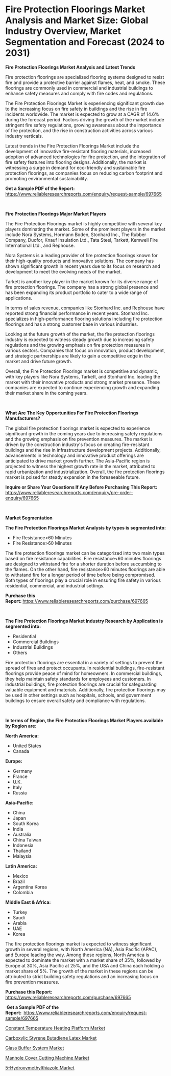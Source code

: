 <p><h1>Fire Protection Floorings Market Analysis and Market Size: Global Industry Overview, Market Segmentation and Forecast (2024 to 2031)</h1></p><p><strong>Fire Protection Floorings Market Analysis and Latest Trends</strong></p>
<p><p>Fire protection floorings are specialized flooring systems designed to resist fire and provide a protective barrier against flames, heat, and smoke. These floorings are commonly used in commercial and industrial buildings to enhance safety measures and comply with fire codes and regulations.</p><p>The Fire Protection Floorings Market is experiencing significant growth due to the increasing focus on fire safety in buildings and the rise in fire incidents worldwide. The market is expected to grow at a CAGR of 14.6% during the forecast period. Factors driving the growth of the market include stringent fire safety regulations, growing awareness about the importance of fire protection, and the rise in construction activities across various industry verticals.</p><p>Latest trends in the Fire Protection Floorings Market include the development of innovative fire-resistant flooring materials, increased adoption of advanced technologies for fire protection, and the integration of fire safety features into flooring designs. Additionally, the market is witnessing a surge in demand for eco-friendly and sustainable fire protection floorings, as companies focus on reducing carbon footprint and promoting environmental sustainability.</p></p>
<p><strong>Get a Sample PDF of the Report:&nbsp;</strong> <a href="https://www.reliableresearchreports.com/enquiry/request-sample/697665">https://www.reliableresearchreports.com/enquiry/request-sample/697665</a></p>
<p>&nbsp;</p>
<p><strong>Fire Protection Floorings Major Market Players</strong></p>
<p><p>The Fire Protection Floorings market is highly competitive with several key players dominating the market. Some of the prominent players in the market include Nora Systems, Hormann Boden, Stonhard Inc., The Rubber Company, Duofor, Knauf Insulation Ltd., Tata Steel, Tarkett, Kemwell Fire International Ltd., and Rephouse.</p><p>Nora Systems is a leading provider of fire protection floorings known for their high-quality products and innovative solutions. The company has shown significant growth in recent years due to its focus on research and development to meet the evolving needs of the market.</p><p>Tarkett is another key player in the market known for its diverse range of fire protection floorings. The company has a strong global presence and has been expanding its product portfolio to cater to a wide range of applications.</p><p>In terms of sales revenue, companies like Stonhard Inc. and Rephouse have reported strong financial performance in recent years. Stonhard Inc. specializes in high-performance flooring solutions including fire protection floorings and has a strong customer base in various industries.</p><p>Looking at the future growth of the market, the fire protection floorings industry is expected to witness steady growth due to increasing safety regulations and the growing emphasis on fire protection measures in various sectors. Companies that focus on innovation, product development, and strategic partnerships are likely to gain a competitive edge in the market and drive future growth.</p><p>Overall, the Fire Protection Floorings market is competitive and dynamic, with key players like Nora Systems, Tarkett, and Stonhard Inc. leading the market with their innovative products and strong market presence. These companies are expected to continue experiencing growth and expanding their market share in the coming years.</p></p>
<p>&nbsp;</p>
<p><strong>What Are The Key Opportunities For Fire Protection Floorings Manufacturers?</strong></p>
<p><p>The global fire protection floorings market is expected to experience significant growth in the coming years due to increasing safety regulations and the growing emphasis on fire prevention measures. The market is driven by the construction industry's focus on creating fire-resistant buildings and the rise in infrastructure development projects. Additionally, advancements in technology and innovative product offerings are anticipated to drive market growth further. The Asia-Pacific region is projected to witness the highest growth rate in the market, attributed to rapid urbanization and industrialization. Overall, the fire protection floorings market is poised for steady expansion in the foreseeable future.</p></p>
<p><strong>Inquire or Share Your Questions If Any Before Purchasing This Report:</strong> <a href="https://www.reliableresearchreports.com/enquiry/pre-order-enquiry/697665">https://www.reliableresearchreports.com/enquiry/pre-order-enquiry/697665</a></p>
<p>&nbsp;</p>
<p><strong>Market Segmentation</strong></p>
<p><strong>The Fire Protection Floorings Market Analysis by types is segmented into:</strong></p>
<p><ul><li>Fire Resistance<60 Minutes</li><li>Fire Resistance>60 Minutes</li></ul></p>
<p><p>The fire protection floorings market can be categorized into two main types based on fire resistance capabilities. Fire resistance<60 minutes floorings are designed to withstand fire for a shorter duration before succumbing to the flames. On the other hand, fire resistance>60 minutes floorings are able to withstand fire for a longer period of time before being compromised. Both types of floorings play a crucial role in ensuring fire safety in various residential, commercial, and industrial settings.</p></p>
<p><strong>Purchase this Report:&nbsp;</strong><a href="https://www.reliableresearchreports.com/purchase/697665">https://www.reliableresearchreports.com/purchase/697665</a></p>
<p>&nbsp;</p>
<p><strong>The Fire Protection Floorings Market Industry Research by Application is segmented into:</strong></p>
<p><ul><li>Residential</li><li>Commercial Buildings</li><li>Industrial Buildings</li><li>Others</li></ul></p>
<p><p>Fire protection floorings are essential in a variety of settings to prevent the spread of fires and protect occupants. In residential buildings, fire-resistant floorings provide peace of mind for homeowners. In commercial buildings, they help maintain safety standards for employees and customers. In industrial buildings, fire protection floorings are crucial for safeguarding valuable equipment and materials. Additionally, fire protection floorings may be used in other settings such as hospitals, schools, and government buildings to ensure overall safety and compliance with regulations.</p></p>
<p>&nbsp;</p>
<p><strong>In terms of Region, the Fire Protection Floorings Market Players available by Region are:</strong></p>
<p>
    <p> <strong> North America: </strong>
        <ul>
            <li>United States</li>
            <li>Canada</li>
        </ul>
        </p> 
    <p> <strong> Europe: </strong>
        <ul>
            <li>Germany</li>
            <li>France</li>
            <li>U.K.</li>
            <li>Italy</li>
            <li>Russia</li>
        </ul>
        </p> 
    <p> <strong> Asia-Pacific: </strong>
        <ul>
            <li>China</li>
            <li>Japan</li>
            <li>South Korea</li>
            <li>India</li>
            <li>Australia</li>
            <li>China Taiwan</li>
            <li>Indonesia</li>
            <li>Thailand</li>
            <li>Malaysia</li>
        </ul>
        </p> 
    <p> <strong> Latin America: </strong>
        <ul>
            <li>Mexico</li>
            <li>Brazil</li>
            <li>Argentina Korea</li>
            <li>Colombia</li>
        </ul>
        </p> 
    <p> <strong> Middle East & Africa: </strong>
        <ul>
            <li>Turkey</li>
            <li>Saudi</li>
            <li>Arabia</li>
            <li>UAE</li>
            <li>Korea</li>
        </ul>
    </p>
    </p>
<p><p>The fire protection floorings market is expected to witness significant growth in several regions, with North America (NA), Asia Pacific (APAC), and Europe leading the way. Among these regions, North America is expected to dominate the market with a market share of 35%, followed by Europe at 30%, Asia Pacific at 25%, and the USA and China each holding a market share of 5%. The growth of the market in these regions can be attributed to strict building safety regulations and an increasing focus on fire prevention measures.</p></p>
<p><strong>Purchase this Report: </strong><a href="https://www.reliableresearchreports.com/purchase/697665">https://www.reliableresearchreports.com/purchase/697665</a></p>
<p>&nbsp;<strong>Get a Sample PDF of the Report:&nbsp;&nbsp;</strong><a href="https://www.reliableresearchreports.com/enquiry/request-sample/697665">https://www.reliableresearchreports.com/enquiry/request-sample/697665</a></p>
<p><strong></strong></p>
<p><p><a href="https://github.com/derrinmiltonellis35gcl/Market-Research-Report-List-1/blob/main/constant-temperature-heating-platform-market.md">Constant Temperature Heating Platform Market</a></p><p><a href="https://github.com/Chiragrp22/Market-Research-Report-List-3/blob/main/carboxylic-styrene-butadiene-latex-market.md">Carboxylic Styrene Butadiene Latex Market</a></p><p><a href="https://github.com/khansimonweber1lqujlwoz15d/Market-Research-Report-List-1/blob/main/glass-buffer-system-market.md">Glass Buffer System Market</a></p><p><a href="https://github.com/lababdou/Market-Research-Report-List-2/blob/main/manhole-cover-cutting-machine-market.md">Manhole Cover Cutting Machine Market</a></p><p><a href="https://github.com/Sherrillcrooksxa8i18ucf2m/Market-Research-Report-List-1/blob/main/5-hydroxymethylthiazole-market.md">5-Hydroxymethylthiazole Market</a></p></p>